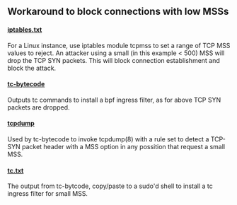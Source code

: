 ## Workaround to block connections with low MSSs

#### [iptables.txt](iptables.txt)
For a Linux instance, use iptables module tcpmss to
set a range of TCP MSS values to reject. An attacker using a small
(in this example < 500) MSS will drop the TCP SYN packets.
This will block connection establishment and block the attack.

#### [tc-bytecode](tc-bytecode)
Outputs tc commands to install a bpf ingress filter,
as for above TCP SYN packets are dropped.

#### [tcpdump](tcpdump)
Used by tc-bytecode to invoke tcpdump(8) with a rule
set to detect a TCP-SYN packet header with a MSS option in any
possition that request a small MSS.

#### [tc.txt](tc.txt)
The output from tc-bytcode, copy/paste to a sudo'd shell
to install a tc ingress filter for small MSS.
